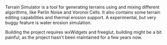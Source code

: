 Terrain Simulator is a tool for generating terrains using and mixing different algorithms, like
Perlin Noise and Voronoi Cells. It also contains some terrain editing capabilities and thermal erosion support.
A experimental, but very buggy feature is water erosion simulation.

Building the project requires wxWidgets and freeglut, building might be a bit painful, as the project hasn't been maintained for a few years now.
